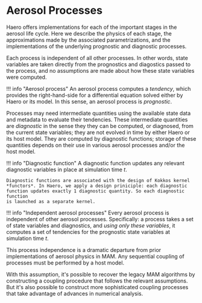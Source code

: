 # Aerosol Processes

Haero offers implementations for each of the important stages in the aerosol
life cycle. Here we describe the physics of each stage, the approximations
made by the associated parametrizations, and the implementations of the
underlying prognostic and diagnostic processes.

Each process is independent of all other processes. In other words, state
variables are taken directly from the prognostics and diagostics passed
to the process, and no assumptions are made about how these state variables
were computed.

!!! info "Aerosol process"
    An aerosol process computes a *tendency*, which provides the right-hand-side
    for a differential equation solved either by Haero or its model. In this
    sense, an aerosol process is *prognostic*.

Processes may need intermediate quantities using the available state data and
metadata to evaluate their tendencies. These intermediate quantities are
*diagnostic* in the sense they they can be computed, or diagnosed, from the
current state variables; they are not evolved in time by either Haero or its
host model. They are computed by diagnostic functions; storage of these
quantities depends on their use in various aerosol processes and/or the host
model.

!!! info "Diagnostic function"
    A diagnostic function updates any relevant diagnostic variables in place at
    simulation time $t$.

    Diagnostic functions are associated with the design of Kokkos kernel
    *functors*. In Haero, we apply a design priniciple: each diagnostic
    function updates exactly 1 diagnostic quantity. So each diagnostic function
    is launched as a separate kernel.

!!! info "Independent aerosol processes"
    Every aerosol process is independent of other aerosol processes. Specifically:
    a process takes a set of state variables and diagnostics, and *using only
    these variables*, it computes a set of tendencies for the prognostic state
    variables at simulation time $t$.

This process independence is a dramatic departure from prior implementations of
aerosol physics in MAM. Any sequential coupling of processes must be performed
by a host model.

With this assumption, it's possible to recover the legacy MAM algorithms by
constructing a coupling procedure that follows the relevant assumptions. But
it's also possible to construct more sophisticated coupling processes that take
advantage of advances in numerical analysis.

